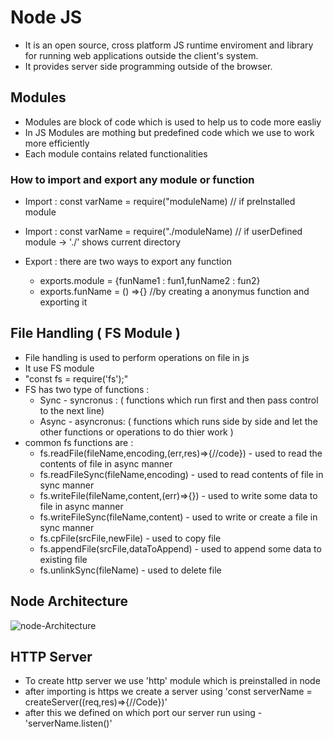 # Node JS

- It is an open source, cross platform JS runtime enviroment and library for running web applications outside the client's system.
- It provides server side programming outside of the browser.

## Modules

- Modules are block of code which is used to help us to code more easliy
- In JS Modules are mothing but predefined code which we use to work more efficiently
- Each module contains related functionalities

### How to import and export any module or function

- Import : const varName = require("moduleName) // if preInstalled module
- Import : const varName = require("./moduleName) // if userDefined module -> './' shows current directory

- Export : there are two ways to export any function 
    - exports.module = {funName1 : fun1,funName2 : fun2}
    - exports.funName = () =>{}  //by creating a anonymus function and exporting it

## File Handling ( FS Module )

- File handling is used to perform operations on file in js
- It use FS module 
- "const fs = require('fs');"
- FS has two type of functions : 
    - Sync - syncronus : 
        ( functions which run first and then pass control to the next line)
    - Async - asyncronus:
        ( functions which runs side by side and let the other functions or operations to do thier work )
- common fs functions are : 
    - fs.readFile(fileName,encoding,(err,res)=>{//code}) - used to read the contents of file in async manner
    - fs.readFileSync(fileName,encoding) - used to read contents of file in sync manner
    - fs.writeFile(fileName,content,(err)=>{}) - used to write some data to file in async manner
    - fs.writeFileSync(fileName,content) - used to write or create a file in sync manner
    - fs.cpFile(srcFile,newFile) - used to copy file
    - fs.appendFile(srcFile,dataToAppend) - used to append some data to existing file
    - fs.unlinkSync(fileName) - used to delete file 

## Node Architecture
![node-Architecture](https://imgs.search.brave.com/paWc80NTimjiDkYVL8WlEB8DZyM4-q39vGt9YNsTo-I/rs:fit:860:0:0/g:ce/aHR0cHM6Ly93d3cu/c2ltcGxpbGVhcm4u/Y29tL2ljZTkvZnJl/ZV9yZXNvdXJjZXNf/YXJ0aWNsZV90aHVt/Yi9ub2RlLWpzLWFy/Y2hpLkpQRw)

## HTTP Server

- To create http server we use 'http' module which is preinstalled in node
- after importing is https we create a server using 'const serverName = createServer((req,res)=>{//Code})'
- after this we defined on which port our server run using - 'serverName.listen()'
